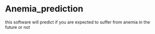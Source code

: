 # Anemia_prediction
this software will predict if you are expected to suffer from anemia in the future or not
